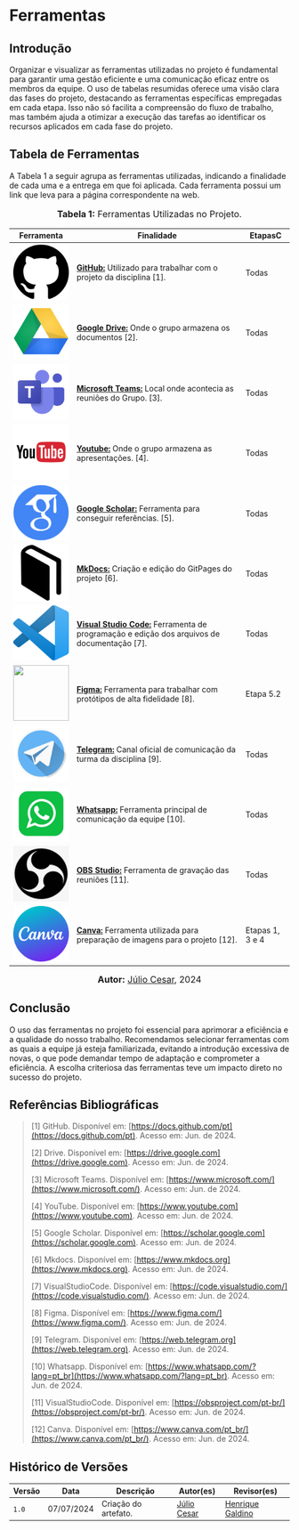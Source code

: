# Ferramentas
## Introdução

Organizar e visualizar as ferramentas utilizadas no projeto é fundamental para garantir uma gestão eficiente e uma comunicação eficaz entre os membros da equipe. O uso de tabelas resumidas oferece uma visão clara das fases do projeto, destacando as ferramentas específicas empregadas em cada etapa. Isso não só facilita a compreensão do fluxo de trabalho, mas também ajuda a otimizar a execução das tarefas ao identificar os recursos aplicados em cada fase do projeto.

## Tabela de Ferramentas

A Tabela 1 a seguir agrupa as ferramentas utilizadas, indicando a finalidade de cada uma e a entrega em que foi aplicada. Cada ferramenta possui um link que leva para a página correspondente na web.

<div align="center">
<font size="3"><p style="text-align: center"><b>Tabela 1:</b> Ferramentas Utilizadas no Projeto.</p></font>

<table>
  <tr>
    <th>Ferramenta</th>
    <th>Finalidade</th>
    <th>EtapasC</th>
  </tr>
 <tbody>
    <tr>
      <td><img src="https://github.com/Requisitos-de-Software/2024.1-Consumidor.gov/blob/main/assets/img/logos/github.png?raw=true" width="100" height="100"></td>
      <td><b><a  href= "https://github.com">GitHub:</a></b> Utilizado para trabalhar com o projeto da disciplina [1].</td>
      <td>Todas</td>
    </tr>
    <tr>
      <td><img src="https://github.com/Requisitos-de-Software/2024.1-Consumidor.gov/blob/main/assets/img/logos/drive.png?raw=true" width="100" height="100"></td>
      <td><b><a href="#">Google Drive:</a></b> Onde o grupo armazena os documentos [2].</td>
      <td>Todas</td>
    </tr>
    <tr>
      <td><img src="https://github.com/Requisitos-de-Software/2024.1-Consumidor.gov/blob/main/assets/img/logos/teams.png?raw=true" width="100" height="100"></td>
      <td><b><a href="#">Microsoft Teams:</a></b> Local onde acontecia as reuniões do Grupo.   [3].</td>
      <td>Todas</td>
    </tr>
    <tr>
      <td><img src="https://github.com/Requisitos-de-Software/2024.1-Consumidor.gov/blob/main/assets/img/logos/youtube.png?raw=true" width="100" height="100"></td>
      <td><b><a href="#">Youtube:</a></b> Onde o grupo armazena as apresentações. [4].</td>
      <td>Todas</td>
    </tr>
    <tr>
      <td><img src="https://github.com/Requisitos-de-Software/2024.1-Consumidor.gov/blob/main/assets/img/logos/scholar-google.png?raw=true" width="100" height="100"></td>
      <td><b><a href="#">Google Scholar:</a></b> Ferramenta para conseguir referências. [5].</td>
      <td>Todas</td>
    </tr>
    <tr>
      <td><img src="https://github.com/Requisitos-de-Software/2024.1-Consumidor.gov/blob/main/assets/img/logos/mkdocs.png?raw=true" width="100" height="100"></td>
      <td><b><a href="#">MkDocs:</a></b> Criação e edição do GitPages do projeto [6].</td>
      <td>Todas</td>
    </tr>
    <tr>
      <td><img src="https://github.com/Requisitos-de-Software/2024.1-Consumidor.gov/blob/main/assets/img/logos/logo-vscode.png?raw=true" width="100" height="100"></td>
      <td><b><a href="#">Visual Studio Code:</a></b> Ferramenta de programação e edição dos arquivos de documentação [7].</td>
      <td>Todas</td>
    </tr>
    <tr>
      <td><img src="https://github.com/Requisitos-de-Software/2023.2-ConecteSUS/blob/main/docs/imagens/figma-logo.png?raw=true" width="100" height="100"></td>
      <td><b><a href="#">Figma:</a></b> Ferramenta para trabalhar com protótipos de alta fidelidade [8].</td>
      <td>Etapa 5.2</td>
    </tr>
    <tr>
      <td><img src="https://github.com/Requisitos-de-Software/2024.1-Consumidor.gov/blob/main/assets/img/logos/telegram.png?raw=true" width="100" height="100"></td>
      <td><b><a href="#">Telegram:</a></b> Canal oficial de comunicação da turma da disciplina [9].</td>
      <td>Todas</td>
    </tr>
    <tr>
      <td><img src="https://github.com/Requisitos-de-Software/2024.1-Consumidor.gov/blob/main/assets/img/logos/whatsapp.png?raw=true" width="100" height="100"></td>
      <td><b><a href="#">Whatsapp:</a></b> Ferramenta principal de comunicação da equipe [10].</td>
    <td>Todas</td>
    </tr>
    <tr>
      <td><img src="https://github.com/Requisitos-de-Software/2024.1-Consumidor.gov/blob/main/assets/img/logos/Obs-logo.png?raw=true" width="100" height="100"></td>
      <td><b><a href="#">OBS Studio:</a></b> Ferramenta de gravação das reuniões [11].</td>
      <td>Todas</td>
    </tr>
    <tr>
      <td><img src="https://github.com/Requisitos-de-Software/2024.1-Consumidor.gov/blob/main/assets/img/logos/logo-canva.png?raw=true" width="100" height="100"></td>
      <td><b><a href="#">Canva:</a></b> Ferramenta utilizada para preparação de imagens para o projeto [12].</td>
      <td>Etapas 1, 3 e 4</td>
    </tr>
  </tbody>
</table>

<font size="3"><p style="text-align: center"><b>Autor:</b> <a href="https://github.com/Julio1099">Júlio Cesar</a>, 2024</p></font>
</div>

## Conclusão

O uso das ferramentas no projeto foi essencial para aprimorar a eficiência e a qualidade do nosso trabalho. Recomendamos selecionar ferramentas com as quais a equipe já esteja familiarizada, evitando a introdução excessiva de novas, o que pode demandar tempo de adaptação e comprometer a eficiência. A escolha criteriosa das ferramentas teve um impacto direto no sucesso do projeto.

## Referências Bibliográficas

> [1] GitHub. Disponível em: [https://docs.github.com/pt](https://docs.github.com/pt). Acesso em: Jun. de 2024.
>
> [2] Drive. Disponível em: [https://drive.google.com](https://drive.google.com). Acesso em:  Jun. de 2024.
>
> [3] Microsoft Teams. Disponível em: [https://www.microsoft.com/](https://www.microsoft.com/). Acesso em: Jun. de 2024.
>
> [4] YouTube. Disponível em: [https://www.youtube.com](https://www.youtube.com). Acesso em: Jun. de 2024.
>
> [5] Google Scholar. Disponível em: [https://scholar.google.com](https://scholar.google.com). Acesso em: Jun. de 2024.
>
> [6] Mkdocs. Disponível em: [https://www.mkdocs.org](https://www.mkdocs.org). Acesso em: Jun. de 2024.
>
> [7] VisualStudioCode. Disponível em:  [https://code.visualstudio.com/](https://code.visualstudio.com/). Acesso em: Jun. de 2024.
>
> [8]  Figma. Disponível em: [https://www.figma.com/](https://www.figma.com/). Acesso em: Jun. de 2024.
>
> [9] Telegram. Disponível em:  [https://web.telegram.org](https://web.telegram.org). Acesso em: Jun. de 2024.
>
> [10] Whatsapp. Disponível em:  [https://www.whatsapp.com/?lang=pt_br](https://www.whatsapp.com/?lang=pt_br). Acesso em: Jun. de 2024.
>
> [11] VisualStudioCode. Disponível em:  [https://obsproject.com/pt-br/](https://obsproject.com/pt-br/). Acesso em: Jun. de 2024.
>
> [12] Canva. Disponível em: [https://www.canva.com/pt_br/](https://www.canva.com/pt_br/). Acesso em: Jun. de 2024.
>

## Histórico de Versões

| Versão | Data       | Descrição            | Autor(es)                                                                                           | Revisor(es)                                    |
| ------ | ---------- | -------------------- | --------------------------------------------------------------------------------------------------- | ---------------------------------------------- |
| `1.0`  | 07/07/2024 | Criação do artefato.   | [Júlio Cesar](https://github.com/Julio1099") | [Henrique Galdino](https://github.com/hgaldino05) |